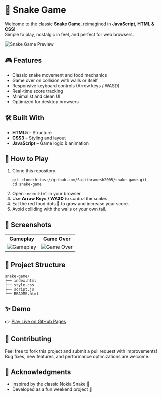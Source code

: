 
 <!DOCTYPE html>
<html lang="en">
<body>

  <h1>🐍 Snake Game</h1>
  <p>
    Welcome to the classic <strong>Snake Game</strong>, reimagined in <strong>JavaScript, HTML & CSS</strong>!<br>
    Simple to play, nostalgic in feel, and perfect for web browsers.
  </p>
  <img src="https://user-images.githubusercontent.com/your-image-link.gif" alt="Snake Game Preview">

  <h2>🎮 Features</h2>
  <ul>
    <li>Classic snake movement and food mechanics</li>
    <li>Game over on collision with walls or itself</li>
    <li>Responsive keyboard controls (Arrow keys / WASD)</li>
    <li>Real-time score tracking</li>
    <li>Minimalist and clean UI</li>
    <li>Optimized for desktop browsers</li>
  </ul>

  <h2>🛠️ Built With</h2>
  <ul>
    <li><strong>HTML5</strong> – Structure</li>
    <li><strong>CSS3</strong> – Styling and layout</li>
    <li><strong>JavaScript</strong> – Game logic & animation</li>
  </ul>

  <h2>🚀 How to Play</h2>
  <ol>
    <li>Clone this repository:
      <pre><code>git clone:https://github.com/Sujithramesh2005/snake-game.git
cd snake-game</code></pre>
    </li>
    <li>Open <code>index.html</code> in your browser.</li>
    <li>Use <strong>Arrow Keys / WASD</strong> to control the snake.</li>
    <li>Eat the red food dots 🍎 to grow and increase your score.</li>
    <li>Avoid colliding with the walls or your own tail.</li>
  </ol>

  <h2>📸 Screenshots</h2>
  <table class="screenshot-table">
    <tr>
      <th>Gameplay</th>
      <th>Game Over</th>
    </tr>
    <tr>
      <td><img src="https://user-images.githubusercontent.com/your-image-link1.png" alt="Gameplay"></td>
      <td><img src="https://user-images.githubusercontent.com/your-image-link2.png" alt="Game Over"></td>
    </tr>
  </table>

  <h2>📁 Project Structure</h2>
  <pre><code>snake-game/
├── index.html
├── style.css
├── script.js
└── README.html</code></pre>

  <h2>✨ Demo</h2>
  <p>
    👉 <a href="https://Sujithramesh2005.github.io/snake-game/" target="_blank">Play Live on GitHub Pages</a>
  </p>

 

  <h2>🤝 Contributing</h2>
  <p>
    Feel free to fork this project and submit a pull request with improvements!<br>
    Bug fixes, new features, and performance optimizations are welcome.
  </p>

  

  <h2>🙌 Acknowledgments</h2>
  <ul>
    <li>Inspired by the classic Nokia Snake 🐍</li>
    <li>Developed as a fun weekend project 🎉</li>
  </ul>

</body>
</html>

